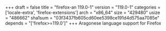 +++
draft = false
title = "firefox-an 119.0-1"
version = "119.0-1"
categories = ['locale-extra', 'firefox-extensions']
arch = "x86_64"
size = "429480"
usize = "486662"
sha1sum = "03f3437fb605cd60ee5398ce191d4d575aa7085e"
depends = "['firefox>=119.0']"
+++
Aragonese language support for Firefox